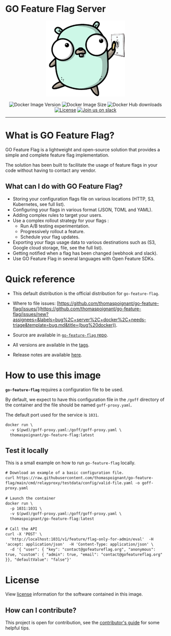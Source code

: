# GO Feature Flag Server

<p align="center">
  <img width="250" height="238" src="https://github.com/thomaspoignant/go-feature-flag/raw/main/logo.png" alt="go-feature-flag logo" />
</p>

<p align="center">
  <img alt="Docker Image Version" src="https://img.shields.io/docker/v/thomaspoignant/go-feature-flag-relay-proxy?sort=semver&color=green"/>
  <img alt="Docker Image Size" src="https://img.shields.io/docker/image-size/thomaspoignant/go-feature-flag-relay-proxy?sort=semver"/>
  <img alt="Docker Hub downloads" src="https://img.shields.io/docker/pulls/thomaspoignant/go-feature-flag-relay-proxy?logo=docker"/>
  <a href="https://github.com/thomaspoignant/go-feature-flag/blob/main/LICENSE"><img src="https://img.shields.io/github/license/thomaspoignant/go-feature-flag" alt="License"/></a>
  <a href="https://gophers.slack.com/messages/go-feature-flag"><img src="https://img.shields.io/badge/join-us%20on%20slack-gray.svg?longCache=true&logo=slack&colorB=green" alt="Join us on slack"></a> 
</p>


--- 

# What is GO Feature Flag?

GO Feature Flag is a lightweight and open-source solution that provides a simple and complete feature flag implementation.

The solution has been built to facilitate the usage of feature flags in your code without having to contact any vendor.

## What can I do with GO Feature Flag?

- Storing your configuration flags file on various locations (HTTP, S3, Kubernetes, see full list).
- Configuring your flags in various format (JSON, TOML and YAML).
- Adding complex rules to target your users.
- Use a complex rollout strategy for your flags :
  - Run A/B testing experimentation.
  - Progressively rollout a feature.
  - Schedule your flag updates.
- Exporting your flags usage data to various destinations such as (S3, Google cloud storage, file, see the full list).
- Getting notified when a flag has been changed (webhook and slack).
- Use GO Feature Flag in several languages with Open Feature SDKs.


# Quick reference

- This default distribution is the official distribution for `go-feature-flag`.

- Where to file issues: 
  [https://github.com/thomaspoignant/go-feature-flag/issues/](https://github.com/thomaspoignant/go-feature-flag/issues/new?assignees=&labels=bug%2C+server%2C+docker%2C+needs-triage&template=bug.md&title=(bug%20docker)).

- Source are available in [`go-feature-flag` repo](https://github.com/thomaspoignant/go-feature-flag/tree/main/cmd/server).

- All versions are available in the [tags](https://hub.docker.com/r/thomaspoignant/go-feature-flag/tags).

- Release notes are available [here](https://github.com/thomaspoignant/go-feature-flag/releases).


# How to use this image

**`go-feature-flag`** requires a configuration file to be used.

By default, we expect to have this configuration file in the `/goff` directory of the container and the file should be named `goff-proxy.yaml`.  

The default port used for the service is `1031`.

```shell
docker run \
  -v $(pwd)/goff-proxy.yaml:/goff/goff-proxy.yaml \
  thomaspoignant/go-feature-flag:latest
```

## Test it locally

This is a small example on how to run `go-feature-flag` locally.

```shell
# Download an example of a basic configuration file.
curl https://raw.githubusercontent.com/thomaspoignant/go-feature-flag/main/cmd/relayproxy/testdata/config/valid-file.yaml -o goff-proxy.yaml

# Launch the container
docker run \
  -p 1031:1031 \
  -v $(pwd)/goff-proxy.yaml:/goff/goff-proxy.yaml \
  thomaspoignant/go-feature-flag:latest
  
# Call the API
curl -X 'POST' \
  'http://localhost:1031/v1/feature/flag-only-for-admin/eval'  -H 'accept: application/json'  -H 'Content-Type: application/json' \
  -d '{ "user": { "key": "contact@gofeatureflag.org", "anonymous": true, "custom": { "admin": true, "email": "contact@gofeatureflag.org" }}, "defaultValue": "false"}'
```

# License

View [license](https://github.com/thomaspoignant/go-feature-flag/blob/main/LICENSE) information for the software contained in this image.

## How can I contribute?
This project is open for contribution, see the [contributor's guide](https://github.com/thomaspoignant/go-feature-flag/blob/main/CONTRIBUTING.md) for some helpful tips.
